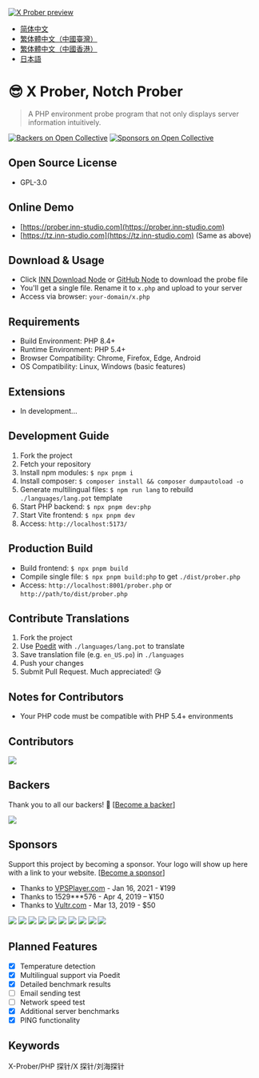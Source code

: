 [![X Prober preview](screenshots/preview.webp)](screenshots/preview.webp)

- [简体中文](README-zh_CN.md)
- [繁体體中文（中國臺灣）](README-zh_TW.md)
- [繁体體中文（中國香港）](README-zh_HK.md)
- [日本語](README-jp.md)

# 😎 X Prober, Notch Prober

> A PHP environment probe program that not only displays server information intuitively.

[![Backers on Open Collective](https://opencollective.com/x-prober/backers/badge.svg)](#backers)
[![Sponsors on Open Collective](https://opencollective.com/x-prober/sponsors/badge.svg)](#sponsors)

## Open Source License

- GPL-3.0

## Online Demo

- [https://prober.inn-studio.com](https://prober.inn-studio.com)
- [https://tz.inn-studio.com](https://tz.inn-studio.com) (Same as above)

## Download & Usage

- Click [INN Download Node](https://api.inn-studio.com/download?id=xprober) or [GitHub Node](https://github.com/kmvan/x-prober/raw/master/dist/prober.php) to download the probe file
- You'll get a single file. Rename it to `x.php` and upload to your server
- Access via browser: `your-domain/x.php`

## Requirements

- Build Environment: PHP 8.4+
- Runtime Environment: PHP 5.4+
- Browser Compatibility: Chrome, Firefox, Edge, Android
- OS Compatibility: Linux, Windows (basic features)

## Extensions

- In development...

## Development Guide

1. Fork the project
2. Fetch your repository
3. Install npm modules: `$ npx pnpm i`
4. Install composer: `$ composer install && composer dumpautoload -o`
5. Generate multilingual files: `$ npm run lang` to rebuild `./languages/lang.pot` template
6. Start PHP backend: `$ npx pnpm dev:php`
7. Start Vite frontend: `$ npx pnpm dev`
8. Access: `http://localhost:5173/`

## Production Build

- Build frontend: `$ npx pnpm build`
- Compile single file: `$ npx pnpm build:php` to get `./dist/prober.php`
- Access: `http://localhost:8001/prober.php` or `http://path/to/dist/prober.php`

## Contribute Translations

1. Fork the project
2. Use [Poedit](https://poedit.net/) with `./languages/lang.pot` to translate
3. Save translation file (e.g. `en_US.po`) in `./languages`
4. Push your changes
5. Submit Pull Request. Much appreciated! 😘

## Notes for Contributors

- Your PHP code must be compatible with PHP 5.4+ environments

## Contributors

<a href="https://github.com/kmvan/x-prober/graphs/contributors"><img src="https://opencollective.com/x-prober/contributors.svg?width=890&button=false" /></a>

## Backers

Thank you to all our backers! 🙏 [[Become a backer](https://opencollective.com/x-prober#backer)]

<a href="https://opencollective.com/x-prober#backers" target="_blank"><img src="https://opencollective.com/x-prober/backers.svg?width=890"></a>

## Sponsors

Support this project by becoming a sponsor. Your logo will show up here with a link to your website. [[Become a sponsor](https://opencollective.com/x-prober#sponsor)]

- Thanks to [VPSPlayer.com](https://vpsplayer.com/aff.php?aff=50) - Jan 16, 2021 - ¥199
- Thanks to 1529\*\*\*576 - Apr 4, 2019 – ¥150
- Thanks to [Vultr.com](https://www.vultr.com/?ref=7256513) - Mar 13, 2019 - $50

<a href="https://opencollective.com/x-prober/sponsor/0/website" target="_blank"><img src="https://opencollective.com/x-prober/sponsor/0/avatar.svg"></a>
<a href="https://opencollective.com/x-prober/sponsor/1/website" target="_blank"><img src="https://opencollective.com/x-prober/sponsor/1/avatar.svg"></a>
<a href="https://opencollective.com/x-prober/sponsor/2/website" target="_blank"><img src="https://opencollective.com/x-prober/sponsor/2/avatar.svg"></a>
<a href="https://opencollective.com/x-prober/sponsor/3/website" target="_blank"><img src="https://opencollective.com/x-prober/sponsor/3/avatar.svg"></a>
<a href="https://opencollective.com/x-prober/sponsor/4/website" target="_blank"><img src="https://opencollective.com/x-prober/sponsor/4/avatar.svg"></a>
<a href="https://opencollective.com/x-prober/sponsor/5/website" target="_blank"><img src="https://opencollective.com/x-prober/sponsor/5/avatar.svg"></a>
<a href="https://opencollective.com/x-prober/sponsor/6/website" target="_blank"><img src="https://opencollective.com/x-prober/sponsor/6/avatar.svg"></a>
<a href="https://opencollective.com/x-prober/sponsor/7/website" target="_blank"><img src="https://opencollective.com/x-prober/sponsor/7/avatar.svg"></a>
<a href="https://opencollective.com/x-prober/sponsor/8/website" target="_blank"><img src="https://opencollective.com/x-prober/sponsor/8/avatar.svg"></a>
<a href="https://opencollective.com/x-prober/sponsor/9/website" target="_blank"><img src="https://opencollective.com/x-prober/sponsor/9/avatar.svg"></a>

## Planned Features

- [x] Temperature detection
- [x] Multilingual support via Poedit
- [x] Detailed benchmark results
- [ ] Email sending test
- [ ] Network speed test
- [x] Additional server benchmarks
- [x] PING functionality

## Keywords

X-Prober/PHP 探针/X 探针/刘海探针
